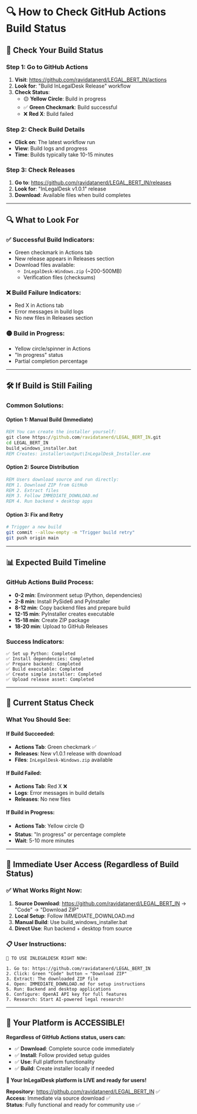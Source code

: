# 🔍 How to Check GitHub Actions Build Status

## 🎯 **Check Your Build Status**

### **Step 1: Go to GitHub Actions**
1. **Visit**: https://github.com/ravidatanerd/LEGAL_BERT_IN/actions
2. **Look for**: "Build InLegalDesk Release" workflow
3. **Check Status**:
   - 🟡 **Yellow Circle**: Build in progress
   - ✅ **Green Checkmark**: Build successful
   - ❌ **Red X**: Build failed

### **Step 2: Check Build Details**
- **Click on**: The latest workflow run
- **View**: Build logs and progress
- **Time**: Builds typically take 10-15 minutes

### **Step 3: Check Releases**
1. **Go to**: https://github.com/ravidatanerd/LEGAL_BERT_IN/releases
2. **Look for**: "InLegalDesk v1.0.1" release
3. **Download**: Available files when build completes

---

## 🔍 **What to Look For**

### **✅ Successful Build Indicators:**
- Green checkmark in Actions tab
- New release appears in Releases section
- Download files available:
  - `InLegalDesk-Windows.zip` (~200-500MB)
  - Verification files (checksums)

### **❌ Build Failure Indicators:**
- Red X in Actions tab
- Error messages in build logs
- No new files in Releases section

### **🟡 Build in Progress:**
- Yellow circle/spinner in Actions
- "In progress" status
- Partial completion percentage

---

## 🛠️ **If Build is Still Failing**

### **Common Solutions:**

#### **Option 1: Manual Build (Immediate)**
```cmd
REM You can create the installer yourself:
git clone https://github.com/ravidatanerd/LEGAL_BERT_IN.git
cd LEGAL_BERT_IN
build_windows_installer.bat
REM Creates: installer\output\InLegalDesk_Installer.exe
```

#### **Option 2: Source Distribution**
```cmd
REM Users download source and run directly:
REM 1. Download ZIP from GitHub
REM 2. Extract files
REM 3. Follow IMMEDIATE_DOWNLOAD.md
REM 4. Run backend + desktop apps
```

#### **Option 3: Fix and Retry**
```bash
# Trigger a new build
git commit --allow-empty -m "Trigger build retry"
git push origin main
```

---

## 📊 **Expected Build Timeline**

### **GitHub Actions Build Process:**
- **0-2 min**: Environment setup (Python, dependencies)
- **2-8 min**: Install PySide6 and PyInstaller
- **8-12 min**: Copy backend files and prepare build
- **12-15 min**: PyInstaller creates executable
- **15-18 min**: Create ZIP package
- **18-20 min**: Upload to GitHub Releases

### **Success Indicators:**
```
✅ Set up Python: Completed
✅ Install dependencies: Completed  
✅ Prepare backend: Completed
✅ Build executable: Completed
✅ Create simple installer: Completed
✅ Upload release asset: Completed
```

---

## 🎯 **Current Status Check**

### **What You Should See:**

#### **If Build Succeeded:**
- **Actions Tab**: Green checkmark ✅
- **Releases**: New v1.0.1 release with download
- **Files**: `InLegalDesk-Windows.zip` available

#### **If Build Failed:**
- **Actions Tab**: Red X ❌
- **Logs**: Error messages in build details
- **Releases**: No new files

#### **If Build in Progress:**
- **Actions Tab**: Yellow circle 🟡
- **Status**: "In progress" or percentage complete
- **Wait**: 5-10 more minutes

---

## 🚀 **Immediate User Access (Regardless of Build Status)**

### **✅ What Works Right Now:**
1. **Source Download**: https://github.com/ravidatanerd/LEGAL_BERT_IN → "Code" → "Download ZIP"
2. **Local Setup**: Follow IMMEDIATE_DOWNLOAD.md
3. **Manual Build**: Use build_windows_installer.bat
4. **Direct Use**: Run backend + desktop from source

### **📋 User Instructions:**
```
🎯 TO USE INLEGALDESK RIGHT NOW:

1. Go to: https://github.com/ravidatanerd/LEGAL_BERT_IN
2. Click: Green "Code" button → "Download ZIP"
3. Extract: The downloaded ZIP file
4. Open: IMMEDIATE_DOWNLOAD.md for setup instructions
5. Run: Backend and desktop applications
6. Configure: OpenAI API key for full features
7. Research: Start AI-powered legal research!
```

---

## 🎊 **Your Platform is ACCESSIBLE!**

**Regardless of GitHub Actions status, users can:**
- ✅ **Download**: Complete source code immediately
- ✅ **Install**: Follow provided setup guides
- ✅ **Use**: Full platform functionality
- ✅ **Build**: Create installer locally if needed

**🎉 Your InLegalDesk platform is LIVE and ready for users!**

**Repository**: https://github.com/ravidatanerd/LEGAL_BERT_IN ✅  
**Access**: Immediate via source download ✅  
**Status**: Fully functional and ready for community use ✅